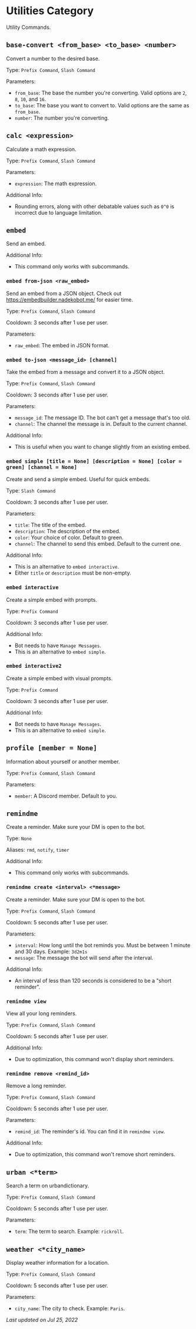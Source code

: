 # Utilities Category

Utility Commands.

## `base-convert <from_base> <to_base> <number>`

Convert a number to the desired base.

Type: `Prefix Command`, `Slash Command`

Parameters:

- `from_base`: The base the number you're converting. Valid options are `2`, `8`, `10`, and `16`.
- `to_base`: The base you want to convert to. Valid options are the same as `from_base`.
- `number`: The number you're converting.

## `calc <expression>`

Calculate a math expression.

Type: `Prefix Command`, `Slash Command`

Parameters:

- `expression`: The math expression.

Additional Info:

- Rounding errors, along with other debatable values such as `0^0` is incorrect due to language limitation.

## `embed`

Send an embed.

Additional Info:

- This command only works with subcommands.

### `embed from-json <raw_embed>`

Send an embed from a JSON object. Check out https://embedbuilder.nadekobot.me/ for easier time.

Type: `Prefix Command`, `Slash Command`

Cooldown: 3 seconds after 1 use per user.

Parameters:

- `raw_embed`: The embed in JSON format.

### `embed to-json <message_id> [channel]`

Take the embed from a message and convert it to a JSON object.

Type: `Prefix Command`, `Slash Command`

Cooldown: 3 seconds after 1 use per user.

Parameters:

- `message_id`: The message ID. The bot can't get a message that's too old.
- `channel`: The channel the message is in. Default to the current channel.

Additional Info:

- This is useful when you want to change slightly from an existing embed.

### `embed simple [title = None] [description = None] [color = green] [channel = None]`

Create and send a simple embed. Useful for quick embeds.

Type: `Slash Command`

Cooldown: 3 seconds after 1 use per user.

Parameters:

- `title`: The title of the embed.
- `description`: The description of the embed.
- `color`: Your choice of color. Default to green.
- `channel`: The channel to send this embed. Default to the current one.

Additional Info:

- This is an alternative to `embed interactive`.
- Either `title` or `description` must be non-empty.

### `embed interactive`

Create a simple embed with prompts.

Type: `Prefix Command`

Cooldown: 3 seconds after 1 use per user.

Additional Info:

- Bot needs to have `Manage Messages`.
- This is an alternative to `embed simple`.


### `embed interactive2`

Create a simple embed with visual prompts.

Type: `Prefix Command`

Cooldown: 3 seconds after 1 use per user.

Additional Info:

- Bot needs to have `Manage Messages`.
- This is an alternative to `embed simple`.

## `profile [member = None]`

Information about yourself or another member.

Type: `Prefix Command`, `Slash Command`

Parameters:

- `member`: A Discord member. Default to you.

## `remindme`

Create a reminder. Make sure your DM is open to the bot.

Type: `None`

Aliases: `rmd`, `notify`, `timer`

Additional Info:

- This command only works with subcommands.

### `remindme create <interval> <*message>`

Create a reminder. Make sure your DM is open to the bot.

Type: `Prefix Command`, `Slash Command`

Cooldown: 5 seconds after 1 use per user.

Parameters:

- `interval`: How long until the bot reminds you. Must be between 1 minute and 30 days. Example: `3d2m1s`
- `message`: The message the bot will send after the interval.

Additional Info:

- An interval of less than 120 seconds is considered to be a "short reminder".

### `remindme view`

View all your long reminders.

Type: `Prefix Command`, `Slash Command`

Cooldown: 5 seconds after 1 use per user.

Additional Info:

- Due to optimization, this command won't display short reminders.

### `remindme remove <remind_id>`

Remove a long reminder.

Type: `Prefix Command`, `Slash Command`

Cooldown: 5 seconds after 1 use per user.

Parameters:

- `remind_id`: The reminder's id. You can find it in `remindme view`.

Additional Info:

- Due to optimization, this command won't remove short reminders.

## `urban <*term>`

Search a term on urbandictionary.

Type: `Prefix Command`, `Slash Command`

Cooldown: 5 seconds after 1 use per user.

Parameters:

- `term`: The term to search. Example: `rickroll`.

## `weather <*city_name>`

Display weather information for a location.

Type: `Prefix Command`, `Slash Command`

Cooldown: 5 seconds after 1 use per user.

Parameters:

- `city_name`: The city to check. Example: `Paris`.

*Last updated on Jul 25, 2022*
